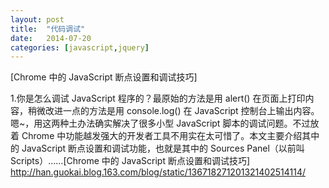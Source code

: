 ```yaml
---
layout: post
title:  "代码调试"
date:   2014-07-20
categories: [javascript,jquery]
---
```

[Chrome 中的 JavaScript 断点设置和调试技巧]

1.你是怎么调试 JavaScript 程序的？最原始的方法是用 alert() 在页面上打印内容，稍微改进一点的方法是用 console.log() 在 JavaScript 控制台上输出内容。嗯~，用这两种土办法确实解决了很多小型 JavaScript 脚本的调试问题。不过放着 Chrome 中功能越发强大的开发者工具不用实在太可惜了。本文主要介绍其中的 JavaScript 断点设置和调试功能，也就是其中的 Sources Panel（以前叫 Scripts）......[Chrome 中的 JavaScript 断点设置和调试技巧] http://han.guokai.blog.163.com/blog/static/136718271201321402514114/


